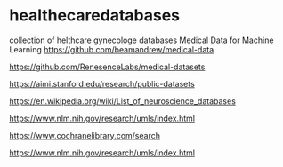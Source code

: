# healthecaredatabases
collection of helthcare gynecologe databases
Medical Data for Machine Learning
https://github.com/beamandrew/medical-data

https://github.com/RenesenceLabs/medical-datasets

https://aimi.stanford.edu/research/public-datasets

https://en.wikipedia.org/wiki/List_of_neuroscience_databases

https://www.nlm.nih.gov/research/umls/index.html

https://www.cochranelibrary.com/search

https://www.nlm.nih.gov/research/umls/index.html
